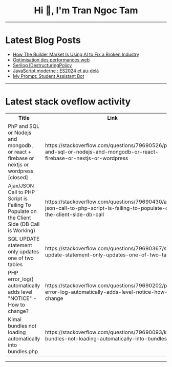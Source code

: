 <h1 align="center">Hi 👋, I'm Tran Ngoc Tam</h1>

---

# Latest Blog Posts 
<!-- BLOG-POST-LIST:START -->
- [How The Builder Market Is Using AI to Fix a Broken Industry](https://dev.to/kenleighv/how-the-builder-market-is-using-ai-to-fix-a-broken-industry-3hof)
- [Optimisation des performances web](https://dev.to/hassanioussama/optimisation-des-performances-web-aif)
- [Serilog IDestructuringPolicy](https://dev.to/karenpayneoregon/serilog-idestructuringpolicy-9)
- [JavaScript moderne : ES2024 et au-delà](https://dev.to/hassanioussama/javascript-moderne-es2024-et-au-dela-3djf)
- [My Prompt: Student Assistant Bot](https://dev.to/zainab_tsx/my-prompt-student-assistant-bot-4b2g)
<!-- BLOG-POST-LIST:END -->

---

# Latest stack oveflow activity
<table>
  <tr><th>Title</th><th>Link</th></tr>
  <!-- STACKOVERFLOW:START --><tr><td>PhP and SQL or Nodejs and mongodb , or react + firebase or nextjs or wordpress [closed]</td><td>https://stackoverflow.com/questions/79690526/php-and-sql-or-nodejs-and-mongodb-or-react-firebase-or-nextjs-or-wordpress</td></tr><tr><td>Ajax/JSON Call to PHP Script is Failing To Populate on the Client Side &lpar;DB Call is Working&rpar;</td><td>https://stackoverflow.com/questions/79690430/ajax-json-call-to-php-script-is-failing-to-populate-on-the-client-side-db-call</td></tr><tr><td>SQL UPDATE statement only updates one of two tables</td><td>https://stackoverflow.com/questions/79690367/sql-update-statement-only-updates-one-of-two-tables</td></tr><tr><td>PHP error_log&lpar;&rpar; automatically adds level &quot;NOTICE&quot; - How to change?</td><td>https://stackoverflow.com/questions/79690202/php-error-log-automatically-adds-level-notice-how-to-change</td></tr><tr><td>Kimai bundles not loading automatically into bundles.php</td><td>https://stackoverflow.com/questions/79690093/kimai-bundles-not-loading-automatically-into-bundles-php</td></tr><!-- STACKOVERFLOW:END -->
</table>

---


